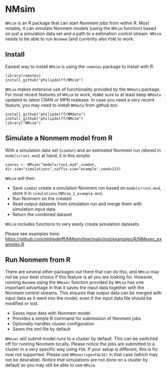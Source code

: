 # NMsim
`NMsim` is an R package that can start Nonmem jobs from within
R. Most notably, it can simulate Nonmem models (using the `NMsim`
function) based on just a simulation data set and a path to a
estimation control stream. `NMsim` needs to be able to run `Nonmem`
(and currently also `PSN`) to work.

## Install
Easiest way to install `NMsim` is using the `remotes` package to install with R:

    library(remotes)
    install_github("philipdelff/NMsim")

`NMsim` makes extensive use of functionality provided by the `NMdata`
package. For most recent features of `NMsim` to work, make sure to at
least keep `NMdata` updated to latest CRAN or MPN realease. In case
you need a very recent feature, you may need to install `NMdata` from
github too:

    install_github("philipdelff/NMdata")
    install_github("philipdelff/NMsim")
    library("NMsim")

## Simulate a Nonmem model from R
With a simulation data set (`simdat`) and an estimated Nonmem run
(stored in `models/run1.mod`) at hand, it is this simple:

    simres <- NMsim("models/run1.mod",simdat,
	dir.sim="simulations",suffix.sim="example",seed=123)

`NMsim` will then 
- Save `simdat` 
create a simulation Nonmem run based on `models/run1.mod`, store it in `simulations/NMsim_1_example.mod`,
- Run Nonmem on the created 
- Read output datasets from simulation run and merge them with simulation input data
- Return the combined dataset

`NMsim` includes functions to very easily create simulation datasets. 

Please see examples here:
https://github.com/philipdelff/NMsim/tree/main/inst/examples/R/NMexec_examples.R
	
## Run Nonmem from R
There are several other packages out there that can do this, and
`NMsim` may not be your best choice if this feature is all you are
looking for. However, running `Nonmem` using the `NMexec` function
provided by `NMsim` has one important advantage in that it saves the
input data together with the Nonmem control streams. This ensures that
output data can be merged with input data as it went into the model,
even if the input data file should be modified or lost.

- Saves input data with Nonmem model
- Provides a simple R command for submission of Nonmem jobs
- Optionally handles cluster configuration
- Saves the xml file by default

`NMexec` will submit model runs to a cluster by default. This can be
switched off for running Nonmem locally. Please notice the jobs are
submitted to a cluster in a very specific way using `PSN`. If your
setup is different, this is for now not supported. Please use
`NMexec(sge=FALSE)` in that case (which may not be desirable). Notice
that simulations are not done on a cluster by default so you may still
be able to use `NMsim`.
